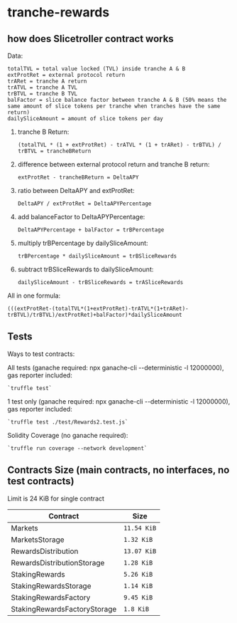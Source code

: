 # tranche-rewards

## how does Slicetroller contract works

Data: 

    totalTVL = total value locked (TVL) inside tranche A & B
    extProtRet = external protocol return
    trARet = tranche A return
    trATVL = tranche A TVL
    trBTVL = tranche B TVL
    balFactor = slice balance factor between tranche A & B (50% means the same amount of slice tokens per tranche when tranches have the same return) 
    dailySliceAmount = amount of slice tokens per day


1. tranche B Return:

    `(totalTVL * (1 + extProtRet) - trATVL * (1 + trARet) - trBTVL) / trBTVL = trancheBReturn`

2. difference between external protocol return and tranche B return:

    `extProtRet - trancheBReturn = DeltaAPY`

3. ratio between DeltaAPY and extProtRet:

    `DeltaAPY / extProtRet = DeltaAPYPercentage`

4. add balanceFactor to DeltaAPYPercentage:

    `DeltaAPYPercentage + balFactor = trBPercentage`

5. multiply trBPercentage by dailySliceAmount:

    `trBPercentage * dailySliceAmount = trBSliceRewards`

6. subtract trBSliceRewards to dailySliceAmount: 

    `dailySliceAmount - trBSliceRewards = trASliceRewards`

All in one formula:

    (((extProtRet-(totalTVL*(1+extProtRet)-trATVL*(1+trARet)-trBTVL)/trBTVL)/extProtRet)+balFactor)*dailySliceAmount

## Tests

Ways to test contracts:

All tests (ganache required: npx ganache-cli --deterministic -l 12000000), gas reporter included:

    `truffle test`   

1 test only (ganache required: npx ganache-cli --deterministic -l 12000000), gas reporter included:

    `truffle test ./test/Rewards2.test.js`   

Solidity Coverage (no ganache required):

    `truffle run coverage --network development`   
    
     

## Contracts Size (main contracts, no interfaces, no test contracts)
Limit is 24 KiB for single contract
<table>
    <thead>
      <tr>
        <th>Contract</th>
        <th>Size</th>
      </tr>
    </thead>
    <tbody>
        <tr>
            <td>Markets</td>
            <td><code>11.54 KiB</code></td>
        </tr>
        <tr>
            <td>MarketsStorage</td>
            <td><code>1.32 KiB</code></td>
        </tr>
        <tr>
            <td>RewardsDistribution</td>
            <td><code>13.07 KiB</code></td>
        </tr>
        <tr>
            <td>RewardsDistributionStorage</td>
            <td><code>1.28 KiB</code></td>
        </tr>
        <tr>
            <td>StakingRewards</td>
            <td><code>5.26 KiB</code></td>
        </tr>
        <tr>
            <td>StakingRewardsStorage</td>
            <td><code>1.14 KiB</code></td>
        </tr>
        <tr>
            <td>StakingRewardsFactory</td>
            <td><code>9.45 KiB</code></td>
        </tr>
        <tr>
            <td>StakingRewardsFactoryStorage</td>
            <td><code>1.8 KiB</code></td>
        </tr>
    </tbody>
  </table>
